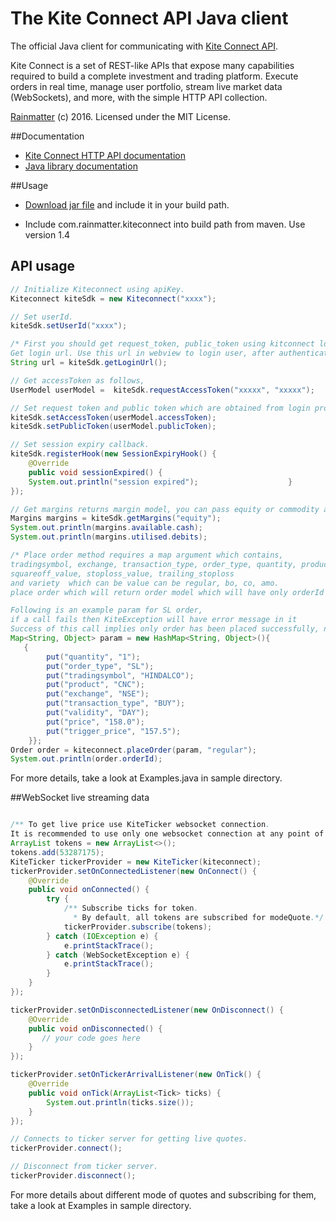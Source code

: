 # The Kite Connect API Java client
The official Java client for communicating with [Kite Connect API](https://kite.trade).

Kite Connect is a set of REST-like APIs that expose many capabilities required to build a complete investment and trading platform. Execute orders in real time, manage user portfolio, stream live market data (WebSockets), and more, with the simple HTTP API collection.

[Rainmatter](http://rainmatter.com) (c) 2016. Licensed under the MIT License.

##Documentation
- [Kite Connect HTTP API documentation](https://kite.trade/docs/connect/v1)
- [Java library documentation](https://kite.trade/docs/javakiteconnect)

##Usage
- [Download jar file](https://github.com/rainmattertech/kiteconnectjava/raw/master/dist/kiteconnectjava.jar) and include it in your build path.

- Include com.rainmatter.kiteconnect into build path from maven. Use version 1.4

## API usage
```java
// Initialize Kiteconnect using apiKey.
Kiteconnect kiteSdk = new Kiteconnect("xxxx");

// Set userId.
kiteSdk.setUserId("xxxx");

/* First you should get request_token, public_token using kitconnect login and then use request_token, public_token, api_secret to make any kiteconnect api call.
Get login url. Use this url in webview to login user, after authenticating user you will get requestToken. Use the same to get accessToken. */
String url = kiteSdk.getLoginUrl();

// Get accessToken as follows,
UserModel userModel =  kiteSdk.requestAccessToken("xxxxx", "xxxxx");

// Set request token and public token which are obtained from login process.
kiteSdk.setAccessToken(userModel.accessToken);
kiteSdk.setPublicToken(userModel.publicToken);

// Set session expiry callback.
kiteSdk.registerHook(new SessionExpiryHook() {
    @Override
    public void sessionExpired() {
    System.out.println("session expired");                    }
});

// Get margins returns margin model, you can pass equity or commodity as arguments to get margins of respective segments.
Margins margins = kiteSdk.getMargins("equity");
System.out.println(margins.available.cash);
System.out.println(margins.utilised.debits);

/* Place order method requires a map argument which contains,
tradingsymbol, exchange, transaction_type, order_type, quantity, product, price, trigger_price, disclosed_quantity, validity
squareoff_value, stoploss_value, trailing_stoploss
and variety  which can be value can be regular, bo, co, amo.
place order which will return order model which will have only orderId in the order model.

Following is an example param for SL order,
if a call fails then KiteException will have error message in it
Success of this call implies only order has been placed successfully, not order execution.*/
Map<String, Object> param = new HashMap<String, Object>(){
   {
        put("quantity", "1");
        put("order_type", "SL");
        put("tradingsymbol", "HINDALCO");
        put("product", "CNC");
        put("exchange", "NSE");
        put("transaction_type", "BUY");
        put("validity", "DAY");
        put("price", "158.0");
        put("trigger_price", "157.5");
    }};
Order order = kiteconnect.placeOrder(param, "regular");
System.out.println(order.orderId);
```
For more details, take a look at Examples.java in sample directory.

##WebSocket live streaming data
```java

/** To get live price use KiteTicker websocket connection. 
It is recommended to use only one websocket connection at any point of time and make sure you stop connection, once user goes out of app.*/
ArrayList tokens = new ArrayList<>();
tokens.add(53287175);
KiteTicker tickerProvider = new KiteTicker(kiteconnect);
tickerProvider.setOnConnectedListener(new OnConnect() {
    @Override
    public void onConnected() {
        try {
            /** Subscribe ticks for token.
              * By default, all tokens are subscribed for modeQuote.*/
            tickerProvider.subscribe(tokens);
        } catch (IOException e) {
            e.printStackTrace();
        } catch (WebSocketException e) {
            e.printStackTrace();
        }
    }
});

tickerProvider.setOnDisconnectedListener(new OnDisconnect() {
    @Override
    public void onDisconnected() {
       // your code goes here
    }
});

tickerProvider.setOnTickerArrivalListener(new OnTick() {
    @Override
    public void onTick(ArrayList<Tick> ticks) {
        System.out.println(ticks.size());
    }
});

// Connects to ticker server for getting live quotes.
tickerProvider.connect();

// Disconnect from ticker server.
tickerProvider.disconnect();

```
For more details about different mode of quotes and subscribing for them, take a look at Examples in sample directory.
